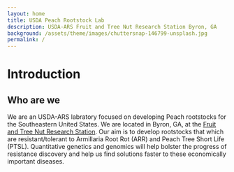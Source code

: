 ```yaml
---
layout: home
title: USDA Peach Rootstock Lab
description: USDA-ARS Fruit and Tree Nut Research Station Byron, GA
background: /assets/theme/images/chuttersnap-146799-unsplash.jpg
permalink: /
---
```

# Introduction
## Who are we
We are an USDA-ARS labratory focused on developing Peach rootstocks for the Southeastern United States. We are located in Byron, GA, at the [Fruit and Tree Nut Research Station](https://www.ars.usda.gov/southeast-area/byron-ga/fruit-and-tree-nut-research/). Our aim is to develop rootstocks that which are resistant/tolerant to Armillaria Root Rot (ARR) and Peach Tree Short Life (PTSL). Quantitative genetics and genomics will help bolster the progress of resistance discovery and help us find solutions faster to these economically important diseases.